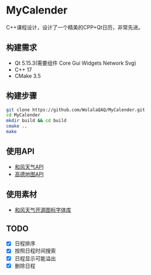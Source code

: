 # MyCalender
C++课程设计，设计了一个精美的CPP+Qt日历，非常先进。

## 构建需求
- Qt 5.15.3(需要组件 Core Gui Widgets Network Svg)
- C++ 17
- CMake 3.5

## 构建步骤
```bash 
git clone https://github.com/WolalaQAQ/MyCalender.git
cd MyCalender
mkdir build && cd build
cmake ..
make
```

## 使用API
- [和风天气API](https://dev.qweather.com/)
- [高德地图API](https://lbs.amap.com/)

## 使用素材
- [和风天气开源图标字体库](https://icons.qweather.com/)

## TODO
- [x] 日程排序
- [x] 按照日程时间搜索
- [x] 日程显示可能溢出
- [x] 删除日程